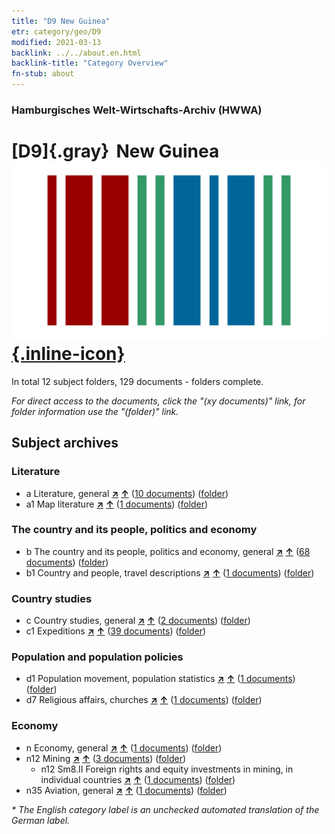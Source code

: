 ```yaml
---
title: "D9 New Guinea"
etr: category/geo/D9
modified: 2021-03-13
backlink: ../../about.en.html
backlink-title: "Category Overview"
fn-stub: about
---
```


### Hamburgisches Welt-Wirtschafts-Archiv (HWWA)
# [D9]{.gray}&#8201; New Guinea&#160; [![Wikidata item](/images/Wikidata-logo.svg){.inline-icon}](http://www.wikidata.org/entity/Q40285)





In total 12 subject folders, 129 documents - folders complete.

_For direct access to the documents, click the "(xy documents)" link, for folder information use the "(folder)" link._

## Subject archives



### Literature

- a Literature, general [**&nearr;**](../../../subject/i/142393/about.en.html "Literature, general (all over the world)") [**&uarr;**](../../../subject/about.en.html#a "Subject category system") (<a href="https://pm20.zbw.eu/dfgview/sh/141600,142393" title="about: New Guinea : Literature, general" target="_blank">10 documents</a>) ([folder](http://purl.org/pressemappe20/folder/sh/141600,142393))
- a1 Map literature [**&nearr;**](../../../subject/i/144193/about.en.html "Map literature (all over the world)") [**&uarr;**](../../../subject/about.en.html#a1 "Subject category system") (<a href="https://pm20.zbw.eu/dfgview/sh/141600,144193" title="about: New Guinea : Map literature" target="_blank">1 documents</a>) ([folder](http://purl.org/pressemappe20/folder/sh/141600,144193))

### The country and its people, politics and economy

- b The country and its people, politics and economy, general [**&nearr;**](../../../subject/i/144196/about.en.html "The country and its people, politics and economy, general (all over the world)") [**&uarr;**](../../../subject/about.en.html#b "Subject category system") (<a href="https://pm20.zbw.eu/dfgview/sh/141600,144196" title="about: New Guinea : The country and its people, politics and economy, general" target="_blank">68 documents</a>) ([folder](http://purl.org/pressemappe20/folder/sh/141600,144196))
- b1 Country and people, travel descriptions [**&nearr;**](../../../subject/i/144197/about.en.html "Country and people, travel descriptions (all over the world)") [**&uarr;**](../../../subject/about.en.html#b1 "Subject category system") (<a href="https://pm20.zbw.eu/dfgview/sh/141600,144197" title="about: New Guinea : Country and people, travel descriptions" target="_blank">1 documents</a>) ([folder](http://purl.org/pressemappe20/folder/sh/141600,144197))

### Country studies

- c Country studies, general [**&nearr;**](../../../subject/i/144199/about.en.html "Country studies, general (all over the world)") [**&uarr;**](../../../subject/about.en.html#c "Subject category system") (<a href="https://pm20.zbw.eu/dfgview/sh/141600,144199" title="about: New Guinea : Country studies, general" target="_blank">2 documents</a>) ([folder](http://purl.org/pressemappe20/folder/sh/141600,144199))
- c1 Expeditions [**&nearr;**](../../../subject/i/144200/about.en.html "Expeditions (all over the world)") [**&uarr;**](../../../subject/about.en.html#c1 "Subject category system") (<a href="https://pm20.zbw.eu/dfgview/sh/141600,144200" title="about: New Guinea : Expeditions" target="_blank">39 documents</a>) ([folder](http://purl.org/pressemappe20/folder/sh/141600,144200))

### Population and population policies

- d1 Population movement, population statistics [**&nearr;**](../../../subject/i/144222/about.en.html "Population movement, population statistics (all over the world)") [**&uarr;**](../../../subject/about.en.html#d1 "Subject category system") (<a href="https://pm20.zbw.eu/dfgview/sh/141600,144222" title="about: New Guinea : Population movement, population statistics" target="_blank">1 documents</a>) ([folder](http://purl.org/pressemappe20/folder/sh/141600,144222))
- d7 Religious affairs, churches [**&nearr;**](../../../subject/i/144241/about.en.html "Religious affairs, churches (all over the world)") [**&uarr;**](../../../subject/about.en.html#d7 "Subject category system") (<a href="https://pm20.zbw.eu/dfgview/sh/141600,144241" title="about: New Guinea : Religious affairs, churches" target="_blank">1 documents</a>) ([folder](http://purl.org/pressemappe20/folder/sh/141600,144241))

### Economy

- n Economy, general [**&nearr;**](../../../subject/i/144930/about.en.html "Economy, general (all over the world)") [**&uarr;**](../../../subject/about.en.html#n "Subject category system") (<a href="https://pm20.zbw.eu/dfgview/sh/141600,144930" title="about: New Guinea : Economy, general" target="_blank">1 documents</a>) ([folder](http://purl.org/pressemappe20/folder/sh/141600,144930))
- n12 Mining [**&nearr;**](../../../subject/i/145083/about.en.html "Mining (all over the world)") [**&uarr;**](../../../subject/about.en.html#n12 "Subject category system") (<a href="https://pm20.zbw.eu/dfgview/sh/141600,145083" title="about: New Guinea : Mining" target="_blank">3 documents</a>) ([folder](http://purl.org/pressemappe20/folder/sh/141600,145083))
  - n12 Sm8.II Foreign rights and equity investments in mining, in individual countries [**&nearr;**](../../../subject/i/145092/about.en.html "Foreign rights and equity investments in mining, in individual countries (all over the world)") [**&uarr;**](../../../subject/about.en.html#n12_Sm8.II "Subject category system") (<a href="https://pm20.zbw.eu/dfgview/sh/141600,145092" title="about: New Guinea : Foreign rights and equity investments in mining, in individual countries" target="_blank">1 documents</a>) ([folder](http://purl.org/pressemappe20/folder/sh/141600,145092))
- n35 Aviation, general [**&nearr;**](../../../subject/i/145681/about.en.html "Aviation, general (all over the world)") [**&uarr;**](../../../subject/about.en.html#n35 "Subject category system") (<a href="https://pm20.zbw.eu/dfgview/sh/141600,145681" title="about: New Guinea : Aviation, general" target="_blank">1 documents</a>) ([folder](http://purl.org/pressemappe20/folder/sh/141600,145681))


_* The English category label is an unchecked automated translation of the German label._

